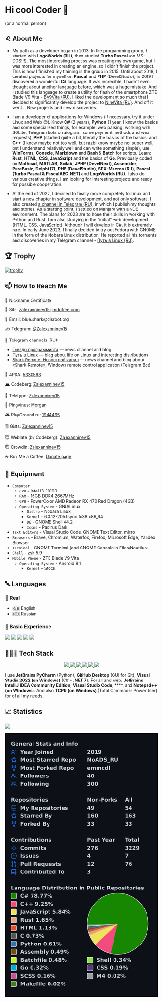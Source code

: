 # Hi cool Coder 🤘
(or a normal person)

## ♌ About Me

- My path as a developer began in 2013. In the programming group, I started with **LogoWorlds (RU)**, then studied **Turbo Pascal** (on MS-DOS!!!). The most interesting process was creating my own game, but I was more interested in creating an engine, so I didn't finish the project. This is how I finished my training in the group in 2015. Until about 2018, I created projects for myself on **Pascal** and **PHP** (DevelStudio), in 2019 I discovered a wonderful **C#** language. It was incredible, I hadn't even thought about another language before, which was a huge mistake. And I studied this language to create a utility for flash of the smartphone ZTE Blade V9 Vita - [BV9Vita (RU)](https://4pda.to/forum/index.php?showtopic=952274&view=findpost&p=88382383). I liked the development so much that I decided to significantly develop the project to [NineVita (RU)](https://4pda.to/forum/index.php?showtopic=952274&view=findpost&p=91409816). And off it went... New projects and new discoveries. 

- I am a developer of applications for Windows (if necessary, try it under Linux and Web 😊). Know **C#** (2 years), **Python** (1 year, I know the basics and some specialized things, for example: web parsing, working with SQLite, Telegram bots on aiogram, some payment methods and web requests), **PHP** (studied quite a bit, literally the basics of the basics) and **C++** (I know maybe not too well, but razbI know maybe not super well, but I understand relatively well and can write something simple), use **WinForms**, **Console**, **Markdown** and **Bash** & **Batch** for scripts. Learn: **Rust**, **HTML**, **CSS**, **JavaScript** and the basics of **Go**. Previously coded on **Mathcad**, **MATLAB**, **Scilab**, **JPHP (DevelNext)**, **Assembler**, **PureBasic**, **Delphi (7)**, **PHP (DevelStudio)**, **SFX-Macros (RU)**, **Pascal (Turbo Pascal & PascalABC.NET)** and **LogoWorlds (RU)**. I also do various creative things. I am looking for interesting projects and ready for possible cooperation.

- At the end of 2022, I decided to finally move completely to Linux and start a new chapter in software development, and not only software. I also created [a channel in Telegram (RU)](https://ttttt.me/funnypenguin), in which I publish my thoughts and stories. As a starting point, I settled on Manjaro with a KDE environment. The plans for 2023 are to hone their skills in working with Python and Rust. I am also studying in the "initial" web development (HTML, CSS, JavaScript). Although I will develop in C#, it is extremely rare. In early June 2023, I finally decided to try out Fedora with GNOME in the form of the Nobara Linux distribution. He reported all his torments and discoveries in my Telegram channel - [Путь в Linux (RU)](https://ttttt.me/funnypenguin).

## 🏆 Trophy

[![trophy](https://github-profile-trophy.vercel.app/?username=Zalexanninev15&theme=onestar&no-frame=true&margin-w=7&margin-h=7&rank=A,AAA,AA,B,BB,BBB,SECRET&row=2&column=3)](https://github.com/Zalexanninev15/github-profile-trophy)

## 📫 How to Reach Me

  🤠 [Nickname Certificate](https://mynickname.com/en/Zalexanninev15)

  👤 Site: [zalexanninev15.jimdofree.com](https://zalexanninev15.jimdofree.com)

  📨 Email: [blue.shark@disroot.org](mailto:blue.shark@disroot.org)
  
  ✍ Telegram: [@Zalexanninev15](https://t.me/Zalexanninev15)

  📰 Telegram channels (RU): 
  - [Гнездо программиста](https://ttttt.me/Zalexanninev15_News) — news channel and blog 
  - [Путь в Linux](https://ttttt.me/funnypenguin) — blog about life on Linux and interesting distributions
  - [Shark Remote: Новостной канал](https://ttttt.me/NewsWiT) — news channel and blog about «Shark Remote», Windows remote control application (Telegram Bot)
  
  📱 4PDA: [5330563](https://4pda.ru/forum/index.php?showuser=5330563)

  🏔 Codeberg: [Zalexanninev15](https://codeberg.org/Zalexanninev15)

  📝 Teletype: [Zalexanninev15](https://teletype.in/@zalexanninev15)
  
  🐧 Pingvinus: [Morgan](https://pingvinus.ru/user/morgan)

  🎮 PlayGround.ru: [1944465](https://users.playground.ru/1944465)

  🗒️ Gists: [Zalexanninev15](https://gist.github.com/Zalexanninev15)

  😇 Weblate (by Codeberg): [Zalexanninev15](https://translate.codeberg.org/user/Zalexanninev15)
  
  😇 Crowdin: [Zalexanninev15](https://crowdin.com/profile/Zalexanninev15) 

  ☕️ Buy Me a Coffee: [Donate page](https://zalexanninev15.jimdofree.com/buy-me-a-coffee)

## 🧰 Equipment

- `Computer`
  - `CPU` - Intel i3-10100
  - `RAM` - 16GB DDR4 2667MHz
  - `GPU` - PowerColor AMD Radeon RX 470 Red Dragon (4GB)
  - `Operating System` - GNU/Linux
    - `Distro` - Nobara Linux
    - `Kernel` - 6.3.12-205.fsync.fc38.x86_64
    - `DE` - GNOME Shell 44.2
    - `Icons` - Papirus Dark
- `Text Editors` - Visual Studio Code, GNOME Text Editor, micro
- `Browsers` - Brave, Chromium, Waterfox, Firefox, Microsoft Edge, Yandex Browser
- `Terminal` - GNOME Terminal (and GNOME Console in Files/Nautilus)
- `Shell` - zsh 5.9
- `Mobile Phone` - ZTE Blade V9 Vita
  - `Operating System` - Android 8.1
    - `Kernel` - Stock

## 🔤 Languages

### 👥 Real

- 🇬🇧 English 
- 🇷🇺 Russian

### 📖 Basic Experience
<span>
  <img src="https://img.shields.io/badge/rust-%23000000.svg?&style=for-the-badge&logo=rust&logoColor=white" />
  <img src="https://img.shields.io/badge/python-%233776AB.svg?&style=for-the-badge&logo=python&logoColor=white" />
  <img src="https://img.shields.io/badge/C%23-%23239120.svg?&style=for-the-badge&logo=c%20sharp&logoColor=white" />
  <img src="https://img.shields.io/badge/php-%23777BB4.svg?&style=for-the-badge&logo=php&logoColor=white" />
  <img src="https://img.shields.io/badge/c++-%2300599C.svg?style=for-the-badge&logo=c%2B%2B&logoColor=white" />
</span>



## 👨🏻‍💻 Tech Stack

<div align="center">
  <a href="https://code.visualstudio.com">
        <img src="https://img.shields.io/badge/Visual_Studio_Code-%23007ACC.svg?&style=for-the-badge&logo=visualstudiocode&logoColor=white" />
  </a>
  <a href="https://www.jetbrains.com/idea/">
        <img src="https://img.shields.io/badge/IntelliJ_IDEA-EB2275.svg?&style=for-the-badge&logo=intellijidea&logoColor=white" />
  </a>
  <a href="https://www.jetbrains.com/pycharm">
        <img src="https://img.shields.io/badge/pycharm-ABEFB8.svg?&style=for-the-badge&logo=pycharm&logoColor=black" />
  </a>
  <a href="https://desktop.github.com">
        <img src="https://img.shields.io/badge/GitHub_Desktop-24292E?style=for-the-badge&logo=github&logoColor=#692786" />
  </a>
  <a href="https://visualstudio.microsoft.com/vs/community">
        <img src="https://img.shields.io/badge/Visual_Studio_2022-473EA3?style=for-the-badge&logo=visualstudio&logoColor=#8661C5" />
  </a>
  <a href="https://notepad-plus-plus.org">
        <img src="https://img.shields.io/badge/Notepad++-A9F37E?style=for-the-badge&logo=notepadplusplus&logoColor=black" />
  </a>
  <p>
</div>

I use **JetBrains PyCharm** (Python), **GitHub Desktop** (GUI for Git), **Visual Studio 2022 (on Windows)** (C# - **.NET 7**). For all and web: **JetBrains IntelliJ IDEA Community Edition**, **Visual Studio Code**, ****,  and **Notepad++ (on WIndows)**. And also **TCPU (on Windows)** (Total Commader PowerUser) for of all my needs.

## 📈 Statistics

<img align="center" src="https://github-readme-stats.vercel.app/api/wakatime?username=LuaSMA&theme=github_dark&layout=compact&hide_border=true" />

![My user statistics](images/userstats.svg)

